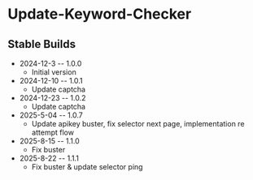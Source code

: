 # Update-Keyword-Checker
## Stable Builds
* 2024-12-3 -- 1.0.0
  * Initial version
* 2024-12-10 -- 1.0.1
  * Update captcha
* 2024-12-23 -- 1.0.2
  * Update captcha
* 2025-5-04 -- 1.0.7
  * Update apikey buster, fix selector next page, implementation re attempt flow 
* 2025-8-15 -- 1.1.0
  * Fix buster
* 2025-8-22 -- 1.1.1
  * Fix buster & update selector ping
